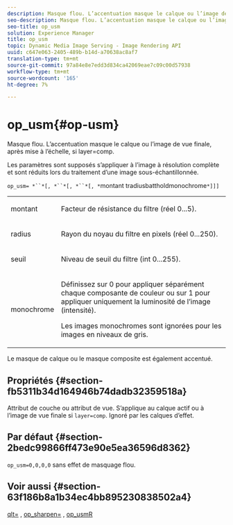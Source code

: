 ```yaml
---
description: Masque flou. L’accentuation masque le calque ou l’image de vue finale, après mise à l’échelle, si layer=comp.
seo-description: Masque flou. L’accentuation masque le calque ou l’image de vue finale, après mise à l’échelle, si layer=comp.
seo-title: op_usm
solution: Experience Manager
title: op_usm
topic: Dynamic Media Image Serving - Image Rendering API
uuid: c647e063-2405-489b-b14d-a70638ac8af7
translation-type: tm+mt
source-git-commit: 97a84e8e7edd3d834ca42069eae7c09c00d57938
workflow-type: tm+mt
source-wordcount: '165'
ht-degree: 7%

---
```



# op_usm{#op-usm}

Masque flou. L’accentuation masque le calque ou l’image de vue finale, après mise à l’échelle, si layer=comp.

Les paramètres sont supposés s’appliquer à l’image à résolution complète et sont réduits lors du traitement d’une image sous-échantillonnée.

`op_usm= *``*[, *``*[, *``*[, *`montant tradiusbattholdmonochrome`*]]]`

<table id="simpletable_0697E3BCB45F41C494D93A6017ADD2BF"> 
 <tr class="strow"> 
  <td class="stentry"> <p><span class="codeph"><span class="varname"> montant</span></span> </p></td> 
  <td class="stentry"> <p>Facteur de résistance du filtre (réel 0...5). </p></td> 
 </tr> 
 <tr class="strow"> 
  <td class="stentry"> <p><span class="codeph"><span class="varname"> radius</span></span> </p></td> 
  <td class="stentry"> <p>Rayon du noyau du filtre en pixels (réel 0...250). </p></td> 
 </tr> 
 <tr class="strow"> 
  <td class="stentry"> <p><span class="codeph"><span class="varname"> seuil</span></span> </p></td> 
  <td class="stentry"> <p>Niveau de seuil du filtre (int 0...255). </p></td> 
 </tr> 
 <tr class="strow"> 
  <td class="stentry"> <p><span class="codeph"><span class="varname"> monochrome</span></span> </p></td> 
  <td class="stentry"> <p>Définissez sur 0 pour appliquer séparément chaque composante de couleur ou sur 1 pour appliquer uniquement la luminosité de l’image (intensité). </p> <p> <span class="codeph"><span class="varname"> Les images </span></span> monochromes sont ignorées pour les images en niveaux de gris. </p></td> 
 </tr> 
</table>

Le masque de calque ou le masque composite est également accentué.

## Propriétés {#section-fb5311b34d164946b74dadb32359518a}

Attribut de couche ou attribut de vue. S’applique au calque actif ou à l’image de vue finale si `layer=comp`. Ignoré par les calques d’effet.

## Par défaut {#section-2bedc99866ff473e90e5ea36596d8362}

`op_usm=0,0,0,0` sans effet de masquage flou.

## Voir aussi {#section-63f186b8a1b34ec4bb895230838502a4}

[qlt=](../../../../../is-api/http-ref/image-serving-api-ref/c-http-protocol-reference/c-command-reference/r-is-http-qlt.md#reference-f69ed0758c784b0385d979820546d352) ,  [op_sharpen=](../../../../../is-api/http-ref/image-serving-api-ref/c-http-protocol-reference/c-command-reference/r-op-sharpen.md#reference-c32573230c6140f883efdaa201ea8541) ,  [op_usmR](../../../../../is-api/http-ref/image-serving-api-ref/c-http-protocol-reference/c-command-reference/r-op-usmr.md#reference-c0168bc1e3a24370883670c09bcb0fef)
